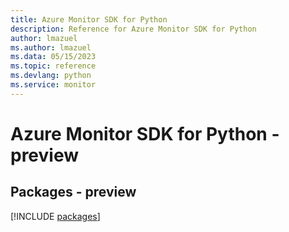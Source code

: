 ```yaml
---
title: Azure Monitor SDK for Python
description: Reference for Azure Monitor SDK for Python
author: lmazuel
ms.author: lmazuel
ms.data: 05/15/2023
ms.topic: reference
ms.devlang: python
ms.service: monitor
---
```

# Azure Monitor SDK for Python - preview
## Packages - preview
[!INCLUDE [packages](monitor-index.md)]
